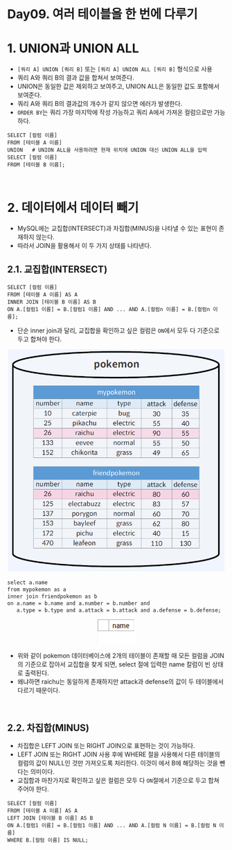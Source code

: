 # Day09. 여러 테이블을 한 번에 다루기

# 1. UNION과 UNION ALL

- `[쿼리 A] UNION [쿼리 B]` 또는 `[쿼리 A] UNION ALL [쿼리 B]` 형식으로 사용
- 쿼리 A와 쿼리 B의 결과 값을 합쳐서 보여준다.
- UNION은 동일한 값은 제외하고 보여주고, UNION ALL은 동일한 값도 포함해서 보여준다.
- 쿼리 A와 쿼리 B의 결과값의 개수가 같지 않으면 에러가 발생한다.
- `ORDER BY`는 쿼리 가장 마지막에 작성 가능하고 쿼리 A에서 가져온 컬럼으로만 가능하다.

```mysql
SELECT [컬럼 이름]
FROM [테이블 A 이름]
UNION   # UNION ALL을 사용하려면 현재 위치에 UNION 대신 UNION ALL을 입력
SELECT [컬럼 이름]
FROM [테이블 B 이름];
```

<br/>

# 2. 데이터에서 데이터 빼기

- MySQL에는 교집합(INTERSECT)과 차집합(MINUS)을 나타낼 수 있는 표현이 존재하지 않는다.
- 따라서 JOIN을 활용해서 이 두 가지 상태를 나타낸다.

## 2.1. 교집합(INTERSECT)

```mysql
SELECT [컬럼 이름]
FROM [테이블 A 이름] AS A
INNER JOIN [테이블 B 이름] AS B
ON A.[컬럼1 이름] = B.[컬럼1 이름] AND ... AND A.[컬럼n 이름] = B.[컬럼n 이름];
```

- 단순 inner join과 달리, 교집합을 확인하고 싶은 컬럼은 `ON`에서 모두 다 기준으로 두고 합쳐야 한다.

<p align="center">
    <img src="/src/resources/day09_intersect_db.png" width="500">
</p>

```mysql
select a.name
from mypokemon as a
inner join friendpokemon as b
on a.name = b.name and a.number = b.number and
   a.type = b.type and a.attack = b.attack and a.defense = b.defense; 
```

<p align="center">
    <img src="/src/resources/day09_intersect_result.png">
</p>

- 위와 같이 pokemon 데이터베이스에 2개의 테이블이 존재할 때 모든 컬럼을 JOIN의 기준으로 잡아서 교집합을 찾게 되면, select 절에 입력한 name 칼럼이 빈 상태로 출력된다.
- 왜냐하면 raichu는 동일하게 존재하지만 attack과 defense의 값이 두 테이블에서 다르기 때문이다.

<br/>

## 2.2. 차집합(MINUS)

- 차집합은 LEFT JOIN 또는 RIGHT JOIN으로 표현하는 것이 가능하다.
- LEFT JOIN 또는 RIGHT JOIN 사용 후에 WHERE 절을 사용해서 다른 테이블의 컬럼의 값이 NULL인 것만 가져오도록 처리한다. 이것이 에서 B에 해당하는 것을 뺀다는 의미이다.
- 교집합과 마찬가지로 확인하고 싶은 컬럼은 모두 다 `ON`절에서 기준으로 두고 합쳐 주어야 한다.

```mysql
SELECT [컬럼 이름]
FROM [테이블 A 이름] AS A
LEFT JOIN [테이블 B 이름] AS B
ON A.[컬럼1 이름] = B.[컬럼1 이름] AND ... AND A.[컬럼 N 이름] = B.[컬럼 N 이름]
WHERE B.[컬럼 이름] IS NULL;
```